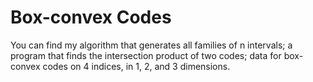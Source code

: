 # Box-convex Codes

You can find my algorithm that generates all families of n intervals; 
a program that finds the intersection product of two codes; 
data for box-convex codes on 4 indices, in 1, 2, and 3 dimensions.
